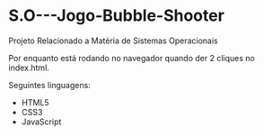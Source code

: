 # S.O---Jogo-Bubble-Shooter
Projeto Relacionado a Matéria de Sistemas Operacionais

Por enquanto está rodando no navegador quando der 2 cliques no index.html.

Seguintes linguagens:
- HTML5
- CSS3
- JavaScript
